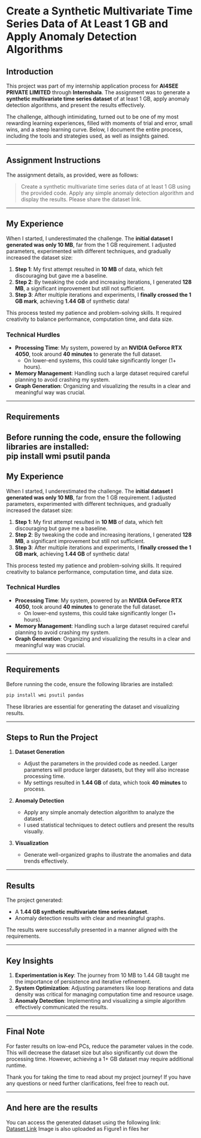 # Create a Synthetic Multivariate Time Series Data of At Least 1 GB and Apply Anomaly Detection Algorithms  

## Introduction  
This project was part of my internship application process for **AI4SEE PRIVATE LIMITED** through **Internshala**. The assignment was to generate a **synthetic multivariate time series dataset** of at least 1 GB, apply anomaly detection algorithms, and present the results effectively.  

The challenge, although intimidating, turned out to be one of my most rewarding learning experiences, filled with moments of trial and error, small wins, and a steep learning curve. Below, I document the entire process, including the tools and strategies used, as well as insights gained.  

---

## Assignment Instructions  
The assignment details, as provided, were as follows:  

> Create a synthetic multivariate time series data of at least 1 GB using the provided code. Apply any simple anomaly detection algorithm and display the results. Please share the dataset link.  
---

## My Experience  

When I started, I underestimated the challenge. The **initial dataset I generated was only 10 MB**, far from the 1 GB requirement. I adjusted parameters, experimented with different techniques, and gradually increased the dataset size:  

1. **Step 1**: My first attempt resulted in **10 MB** of data, which felt discouraging but gave me a baseline.  
2. **Step 2**: By tweaking the code and increasing iterations, I generated **128 MB**, a significant improvement but still not sufficient.  
3. **Step 3**: After multiple iterations and experiments, I **finally crossed the 1 GB mark**, achieving **1.44 GB** of synthetic data!  

This process tested my patience and problem-solving skills. It required creativity to balance performance, computation time, and data size.  

### Technical Hurdles  

- **Processing Time**: My system, powered by an **NVIDIA GeForce RTX 4050**, took around **40 minutes** to generate the full dataset.  
  - On lower-end systems, this could take significantly longer (1+ hours).  
- **Memory Management**: Handling such a large dataset required careful planning to avoid crashing my system.  
- **Graph Generation**: Organizing and visualizing the results in a clear and meaningful way was crucial.  

---

## Requirements  

Before running the code, ensure the following libraries are installed:  
pip install wmi psutil panda
---

## My Experience  

When I started, I underestimated the challenge. The **initial dataset I generated was only 10 MB**, far from the 1 GB requirement. I adjusted parameters, experimented with different techniques, and gradually increased the dataset size:  

1. **Step 1**: My first attempt resulted in **10 MB** of data, which felt discouraging but gave me a baseline.  
2. **Step 2**: By tweaking the code and increasing iterations, I generated **128 MB**, a significant improvement but still not sufficient.  
3. **Step 3**: After multiple iterations and experiments, I **finally crossed the 1 GB mark**, achieving **1.44 GB** of synthetic data!  

This process tested my patience and problem-solving skills. It required creativity to balance performance, computation time, and data size.  

### Technical Hurdles  

- **Processing Time**: My system, powered by an **NVIDIA GeForce RTX 4050**, took around **40 minutes** to generate the full dataset.  
  - On lower-end systems, this could take significantly longer (1+ hours).  
- **Memory Management**: Handling such a large dataset required careful planning to avoid crashing my system.  
- **Graph Generation**: Organizing and visualizing the results in a clear and meaningful way was crucial.  

---

## Requirements  

Before running the code, ensure the following libraries are installed:  

```bash
pip install wmi psutil pandas
```  

These libraries are essential for generating the dataset and visualizing results.  

---

## Steps to Run the Project  

1. **Dataset Generation**  
   - Adjust the parameters in the provided code as needed. Larger parameters will produce larger datasets, but they will also increase processing time.  
   - My settings resulted in **1.44 GB** of data, which took **40 minutes** to process.  

2. **Anomaly Detection**  
   - Apply any simple anomaly detection algorithm to analyze the dataset.  
   - I used statistical techniques to detect outliers and present the results visually.  

3. **Visualization**  
   - Generate well-organized graphs to illustrate the anomalies and data trends effectively.  

---

## Results  

The project generated:  

- A **1.44 GB synthetic multivariate time series dataset**.  
- Anomaly detection results with clear and meaningful graphs.  

The results were successfully presented in a manner aligned with the requirements.  

---

## Key Insights  

1. **Experimentation is Key**: The journey from 10 MB to 1.44 GB taught me the importance of persistence and iterative refinement.  
2. **System Optimization**: Adjusting parameters like loop iterations and data density was critical for managing computation time and resource usage.  
3. **Anomaly Detection**: Implementing and visualizing a simple algorithm effectively communicated the results.  

---

## Final Note  

For faster results on low-end PCs, reduce the parameter values in the code. This will decrease the dataset size but also significantly cut down the processing time. However, achieving a 1+ GB dataset may require additional runtime.  

Thank you for taking the time to read about my project journey! If you have any questions or need further clarifications, feel free to reach out.  

---

## And here are the results
You can access the generated dataset using the following link:  
[Dataset Link](https://drive.google.com/file/d/1pRpOHhChlq1MU1bde_lS7b15mddLESZ1/view?usp=drive_link)
Image is also uploaded as Figure1 in files
 her
